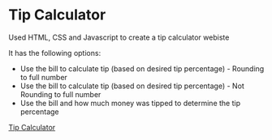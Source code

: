<h1>Tip Calculator</h1>
<p>Used HTML, CSS and Javascript to create a tip calculator webiste</p>
<p>It has the following options:</p>
<ul>
  <li>Use the bill to calculate tip (based on desired tip percentage) - Rounding to full number</li>
  <li>Use the bill to calculate tip (based on desired tip percentage) - Not Rounding to full number</li>
   <li>Use the bill and how much money was tipped to determine the tip percentage</li>
</ul>

<a href="https://renanmbs.github.io/tip_calculator/">Tip Calculator</a>

